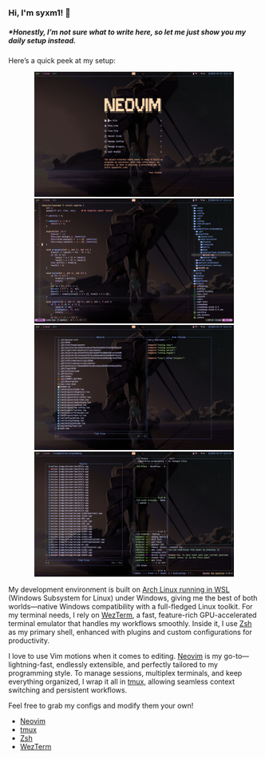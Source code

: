 ### Hi, I'm syxm1! 👋

##### *Honestly, I’m not sure what to write here, so let me just show you my daily setup instead.

Here’s a quick peek at my setup: <br>
<p align="center">
  <img src="https://github.com/syxm1/syxm1/blob/master/img/img1.png" alt="Preview" width="400"/>
  <img src="https://github.com/syxm1/syxm1/blob/master/img/img2.png" alt="Preview" width="400"/>
  <img src="https://github.com/syxm1/syxm1/blob/master/img/img3.png" alt="Preview" width="400"/>
  <img src="https://github.com/syxm1/syxm1/blob/master/img/img4.png" alt="Preview" width="400"/>
</p>

My development environment is built on [Arch Linux running in WSL](https://github.com/yuk7/ArchWSL) (Windows Subsystem for Linux) under Windows, giving me the best of both worlds—native Windows compatibility with a full-fledged Linux toolkit. For my terminal needs, I rely on [WezTerm](https://wezterm.org/), a fast, feature-rich GPU-accelerated terminal emulator that handles my workflows smoothly. Inside it, I use [Zsh](https://en.wikipedia.org/wiki/Z_shell) as my primary shell, enhanced with plugins and custom configurations for productivity.

I love to use Vim motions when it comes to editing. [Neovim](https://neovim.io/) is my go-to—lightning-fast, endlessly extensible, and perfectly tailored to my programming style. To manage sessions, multiplex terminals, and keep everything organized, I wrap it all in [tmux](https://github.com/tmux/tmux/wiki), allowing seamless context switching and persistent workflows.

Feel free to grab my configs and modify them your own!
- [Neovim](https://github.com/syxm1/nvim)
- [tmux](https://github.com/syxm1/dotfiles/blob/master/.tmux.conf)
- [Zsh](https://github.com/syxm1/dotfiles/blob/master/.zshrc)
- [WezTerm](https://github.com/syxm1/dotfiles/blob/master/.wezterm.lua)
